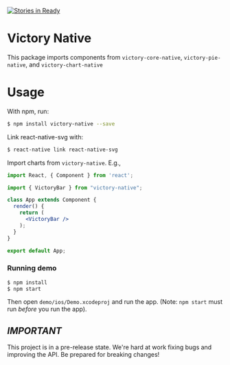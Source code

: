 [![Stories in Ready](https://badge.waffle.io/FormidableLabs/victory-native.png?label=ready&title=Ready)](https://waffle.io/FormidableLabs/victory-native)
# Victory Native

This package imports components from `victory-core-native`, `victory-pie-native`, and `victory-chart-native`

# Usage
With npm, run:
```sh
$ npm install victory-native --save
```
Link react-native-svg with:
```sh
$ react-native link react-native-svg
```

Import charts from `victory-native`. E.g.,
```jsx
import React, { Component } from 'react';

import { VictoryBar } from "victory-native";

class App extends Component {
  render() {
    return (
      <VictoryBar />
    );
  }
}

export default App;
```

### Running demo
```sh
$ npm install
$ npm start
```

Then open `demo/ios/Demo.xcodeproj` and run the app. (Note: `npm start` must run _before_ you run the app).

## _IMPORTANT_

This project is in a pre-release state. We're hard at work fixing bugs and improving the API. Be prepared for breaking changes!
